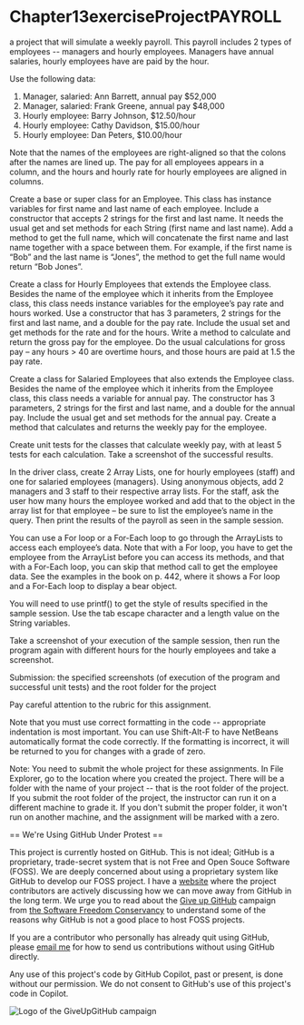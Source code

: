 # Chapter13exerciseProjectPAYROLL

a project that will simulate a weekly payroll. This payroll includes 2 types of employees -- managers and hourly employees. Managers have annual salaries, hourly employees have are paid by the hour.

Use the following data:

1. Manager, salaried: Ann Barrett, annual pay $52,000
2. Manager, salaried: Frank Greene, annual pay $48,000
3. Hourly employee: Barry Johnson, $12.50/hour
4. Hourly employee: Cathy Davidson, $15.00/hour
5. Hourly employee: Dan Peters, $10.00/hour

Note that the names of the employees are right-aligned so that the colons after the names are lined up. The pay for all employees appears in a column, and the hours and hourly rate for hourly employees are aligned in columns.

Create a base or super class for an Employee. This class has instance variables for first name and last name of each employee. Include a constructor that accepts 2 strings for the first and last name. It needs the usual get and set methods for each String (first name and last name). Add a method to get the full name, which will concatenate the first name and last name together with a space between them. For example, if the first name is “Bob” and the last name is “Jones”, the method to get the full name would return “Bob Jones”.

Create a class for Hourly Employees that extends the Employee class. Besides the name of the employee which it inherits from the Employee class, this class needs instance variables for the employee’s pay rate and hours worked. Use a constructor that has 3 parameters, 2 strings for the first and last name, and a double for the pay rate. Include the usual set and get methods for the rate and for the hours. Write a method to calculate and return the gross pay for the employee. Do the usual calculations for gross pay – any hours > 40 are overtime hours, and those hours are paid at 1.5 the pay rate.

Create a class for Salaried Employees that also extends the Employee class. Besides the name of the employee which it inherits from the Employee class, this class needs a variable for annual pay. The constructor has 3 parameters, 2 strings for the first and last name, and a double for the annual pay. Include the usual get and set methods for the annual pay. Create a method that calculates and returns the weekly pay for the employee.

Create unit tests for the classes that calculate weekly pay, with at least 5 tests for each calculation. Take a screenshot of the successful results.

In the driver class, create 2 Array Lists, one for hourly employees (staff) and one for salaried employees (managers). Using anonymous objects, add 2 managers and 3 staff to their respective array lists. For the staff, ask the user how many hours the employee worked and add that to the object in the array list for that employee – be sure to list the employee’s name in the query. Then print the results of the payroll as seen in the sample session.

You can use a For loop or a For-Each loop to go through the ArrayLists to access each employee’s data. Note that with a For loop, you have to get the employee from the ArrayList before you can access its methods, and that with a For-Each loop, you can skip that method call to get the employee data. See the examples in the book on p. 442, where it shows a For loop and a For-Each loop to display a bear object.

You will need to use printf() to get the style of results specified in the sample session. Use the tab escape character and a length value on the String variables.

Take a screenshot of your execution of the sample session, then run the program again with different hours for the hourly employees and take a screenshot.

 

Submission: the specified screenshots (of execution of the program and successful unit tests) and the root folder for the project

 

Pay careful attention to the rubric for this assignment.

Note that you must use correct formatting in the code -- appropriate indentation is most important. You can use Shift-Alt-F to have NetBeans automatically format the code correctly. If the formatting is incorrect, it will be returned to you for changes with a grade of zero.

Note: You need to submit the whole project for these assignments. In File Explorer, go to the location where you created the project. There will be a folder with the name of your project -- that is the root folder of the project.  If you submit the root folder of the project, the instructor can run it on a different machine to grade it. If you don't submit the proper folder, it won't run on another machine, and the assignment will be marked with a zero.


== We're Using GitHub Under Protest ==

This project is currently hosted on GitHub.  This is not ideal; GitHub is a
proprietary, trade-secret system that is not Free and Open Souce Software
(FOSS).  We are deeply concerned about using a proprietary system like GitHub
to develop our FOSS project. I have a [website](bellKevin.me) where the
project contributors are actively discussing how we can move away from GitHub
in the long term.  We urge you to read about the [Give up GitHub](https://GiveUpGitHub.org) campaign 
from [the Software Freedom Conservancy](https://sfconservancy.org) to understand some of the reasons why GitHub is not 
a good place to host FOSS projects.

If you are a contributor who personally has already quit using GitHub, please
[email me](bellKevin.me) for how to send us contributions without
using GitHub directly.

Any use of this project's code by GitHub Copilot, past or present, is done
without our permission.  We do not consent to GitHub's use of this project's
code in Copilot.

![Logo of the GiveUpGitHub campaign](https://sfconservancy.org/img/GiveUpGitHub.png)
